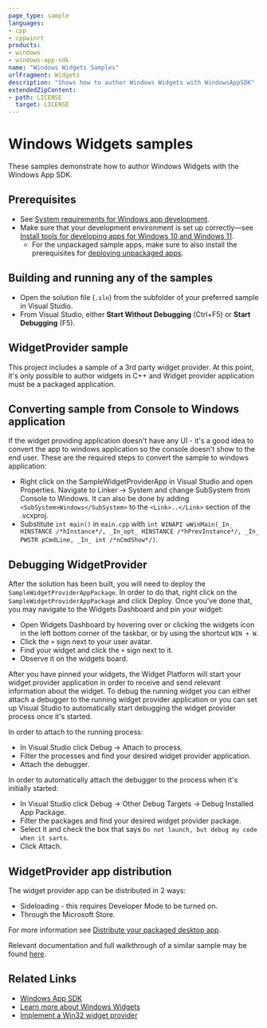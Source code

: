 ```yaml
---
page_type: sample
languages:
- cpp
- cppwinrt
products:
- windows
- windows-app-sdk
name: "Windows Widgets Samples"
urlFragment: Widgets
description: "Shows how to author Windows Widgets with WindowsAppSDK"
extendedZipContent:
- path: LICENSE
  target: LICENSE
---
```

# Windows Widgets samples

These samples demonstrate how to author Windows Widgets with the Windows App SDK.

## Prerequisites

* See [System requirements for Windows app development](https://docs.microsoft.com/windows/apps/windows-app-sdk/system-requirements).
* Make sure that your development environment is set up correctly&mdash;see [Install tools for developing apps for Windows 10 and Windows 11](https://docs.microsoft.com/windows/apps/windows-app-sdk/set-up-your-development-environment).
    * For the unpackaged sample apps, make sure to also install the prerequisites for [deploying unpackaged apps](https://docs.microsoft.com/windows/apps/windows-app-sdk/deploy-unpackaged-apps).

## Building and running any of the samples

* Open the solution file (`.sln`) from the subfolder of your preferred sample in Visual Studio.
* From Visual Studio, either **Start Without Debugging** (Ctrl+F5) or **Start Debugging** (F5).

## WidgetProvider sample

This project includes a sample of a 3rd party widget provider. At this point, it's only possible to author widgets in C++ and Widget provider application must be a packaged application.

## Converting sample from Console to Windows application

If the widget providing application doesn't have any UI - it's a good idea to convert the app to windows application so the console doesn't show to the end user.
These are the required steps to convert the sample to windows application:
- Right click on the SampleWidgetProviderApp in Visual Studio and open Properties. Navigate to Linker -> System and change SubSystem from Console to Windows. It can also be done by adding `<SubSystem>Windows</SubSystem>` to the `<Link>..</Link>` section of the .vcxproj.
- Substitute `int main()` in `main.cpp` with `int WINAPI wWinMain(_In_ HINSTANCE /*hInstance*/, _In_opt_ HINSTANCE /*hPrevInstance*/, _In_ PWSTR pCmdLine, _In_ int /*nCmdShow*/)`.

## Debugging WidgetProvider

After the solution has been built, you will need to deploy the `SampleWidgetProviderAppPackage`. In order to do that, right click on the `SampleWidgetProviderAppPackage` and click Deploy. 
Once you've done that, you may navigate to the Widgets Dashboard and pin your widget:
- Open Widgets Dashboard by hovering over or clicking the widgets icon in the left bottom corner of the taskbar, or by using the shortcut `WIN + W`.
- Click the `+` sign next to your user avatar.
- Find your widget and click the `+` sign next to it.
- Observe it on the widgets board.

After you have pinned your widgets, the Widget Platform will start your widget provider application in order to receive and send relevant information about the widget. 
To debug the running widget you can either attach a debugger to the running widget provider application or you can set up Visual Studio to automatically start debugging the widget provider process once it's started.

In order to attach to the running process:
- In Visual Studio click Debug -> Attach to process.
- Filter the processes and find your desired widget provider application.
- Attach the debugger.

In order to automatically attach the debugger to the process when it's initially started:
- In Visual Studio click Debug -> Other Debug Targets -> Debug Installed App Package.
- Filter the packages and find your desired widget provider package.
- Select it and check the box that says `Do not launch, but debug my code when it sarts`.
- Click Attach. 

## WidgetProvider app distribution

The widget provider app can be distributed in 2 ways:
- Sideloading - this requires Developer Mode to be turned on.
- Through the Microsoft Store.

For more information see [Distribute your packaged desktop app](https://learn.microsoft.com/windows/apps/desktop/modernize/desktop-to-uwp-distribute).

Relevant documentation and full walkthrough of a similar sample may be found [here](https://learn.microsoft.com/windows/apps/develop/widgets/implement-widget-provider-win32).

## Related Links

- [Windows App SDK](https://docs.microsoft.com/windows/apps/windows-app-sdk/)
- [Learn more about Windows Widgets](https://learn.microsoft.com/windows/apps/design/widgets/)
- [Implement a Win32 widget provider](https://learn.microsoft.com/windows/apps/develop/widgets/implement-widget-provider-win32)
